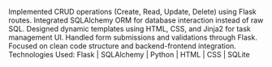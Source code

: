 Implemented CRUD operations (Create, Read, Update, Delete) using Flask routes.
Integrated SQLAlchemy ORM for database interaction instead of raw SQL.
Designed dynamic templates using HTML, CSS, and Jinja2 for task management UI.
Handled form submissions and validations through Flask.
Focused on clean code structure and backend-frontend integration.
Technologies Used: Flask | SQLAlchemy | Python | HTML | CSS | SQLite

